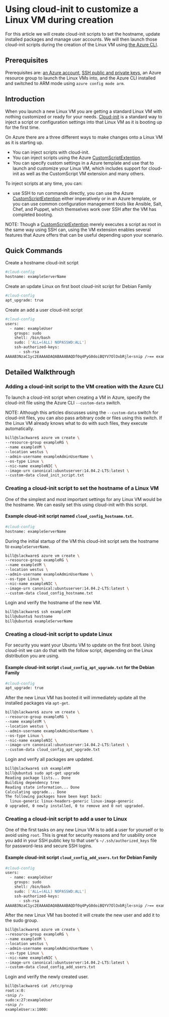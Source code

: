 <properties
    pageTitle="Using cloud-init to customize a Linux VM during creation | Microsoft Azure"
    description="Using cloud-init to customize a Linux VM during creation."
    services="virtual-machines-linux"
    documentationCenter=""
    authors="vlivech"
    manager="timlt"
    editor=""
    tags="azure-resource-manager"
/>

<tags
    ms.service="virtual-machines-linux"
    ms.workload="infrastructure-services"
    ms.tgt_pltfrm="vm-linux"
    ms.devlang="na"
    ms.topic="article"
    ms.date="04/22/2016"
    ms.author="v-livech"
/>

# Using cloud-init to customize a Linux VM during creation

For this article we will create cloud-init scripts to set the hostname, update installed packages and manage user accounts.  We will then launch those cloud-init scripts during the creation of the Linux VM using [the Azure CLI](../xplat-cli-install.md).

## Prerequisites

Prerequisites are: [an Azure account](https://azure.microsoft.com/pricing/free-trial/), [SSH public and private keys](virtual-machines-linux-mac-create-ssh-keys.md), an Azure resource group to launch the Linux VMs into, and the Azure CLI installed and switched to ARM mode using `azure config mode arm`.

## Introduction

When you launch a new Linux VM you are getting a standard Linux VM with nothing customized or ready for your needs. [Cloud-init](https://cloudinit.readthedocs.org) is a standard way to inject a script or configuration settings into that Linux VM as it is booting up for the first time.

On Azure there are a three different ways to make changes onto a Linux VM as it is starting up.

- You can inject scripts with cloud-init.
- You can inject scripts using the Azure [CustomScriptExtention](virtual-machines-linux-extensions-customscript.md).
- You can specify custom settings in a Azure template and use that to launch and customize your Linux VM, which includes support for cloud-init as well as the CustomScript VM extension and many others.

To inject scripts at any time, you can:

- use SSH to run commands directly, you can use the Azure [CustomScriptExtention](virtual-machines-linux-extensions-customscript.md) either imperatively or in an Azure template, or you can use common configuration management tools like Ansible, Salt, Chef, and Puppet, which themselves work over SSH after the VM has completed booting.

NOTE: Though a [CustomScriptExtention](virtual-machines-linux-extensions-customscript.md) merely executes a script as root in the same way using SSH can, using the VM extension enables several features that Azure offers that can be useful depending upon your scenario.

## Quick Commands

Create a hostname cloud-init script

```bash
#cloud-config
hostname: exampleServerName
```

Create an update Linux on first boot cloud-init script for Debian Family

```bash
#cloud-config
apt_upgrade: true
```

Create an add a user cloud-init script

```bash
#cloud-config
users:
  - name: exampleUser
    groups: sudo
    shell: /bin/bash
    sudo: ['ALL=(ALL) NOPASSWD:ALL']
    ssh-authorized-keys:
      - ssh-rsa
AAAAB3NzaC1yc2EAAAADAQABAAABAQDf0q4PyG0doiBQYV7OlOxbRjle<snip />== exampleuser@slackwarelaptop
```

## Detailed Walkthrough

### Adding a cloud-init script to the VM creation with the Azure CLI

To launch a cloud-init script when creating a VM in Azure, specify the cloud-init file using the Azure CLI `--custom-data` switch.

NOTE: Although this articles discusses using the `--custom-data` switch for cloud-init files, you can also pass arbitrary code or files using this switch. If the Linux VM already knows what to do with such files, they execute automatically.

```bash
bill@slackware$ azure vm create \
--resource-group exampleRG \
--name exampleVM \
--location westus \
--admin-username exampleAdminUserName \
--os-type Linux \
--nic-name exampleNIC \
--image-urn canonical:ubuntuserver:14.04.2-LTS:latest \
--custom-data cloud_init_script.txt
```

### Creating a cloud-init script to set the hostname of a Linux VM

One of the simplest and most important settings for any Linux VM would be the hostname. We can easily set this using cloud-init with this script.  

#### Example cloud-init script named `cloud_config_hostname.txt`.

``` bash
#cloud-config
hostname: exampleServerName
```

During the initial startup of the VM this cloud-init script sets the hostname to `exampleServerName`.

```bash
bill@slackware$ azure vm create \
--resource-group exampleRG \
--name exampleVM \
--location westus \
--admin-username exampleAdminUserName \
--os-type Linux \
--nic-name exampleNIC \
--image-urn canonical:ubuntuserver:14.04.2-LTS:latest \
--custom-data cloud_config_hostname.txt
```

Login and verify the hostname of the new VM.

```bash
bill@slackware$ ssh exampleVM
bill@ubuntu$ hostname
bill@ubuntu$ exampleServerName
```

### Creating a cloud-init script to update Linux

For security you want your Ubuntu VM to update on the first boot.  Using cloud-init we can do that with the follow script, depending on the Linux distribution you are using.

#### Example cloud-init script `cloud_config_apt_upgrade.txt` for the Debian Family

```bash
#cloud-config
apt_upgrade: true
```

After the new Linux VM has booted it will immediately update all the installed packages via `apt-get`.

```bash
bill@slackware$ azure vm create \
--resource-group exampleRG \
--name exampleVM \
--location westus \
--admin-username exampleAdminUserName \
--os-type Linux \
--nic-name exampleNIC \
--image-urn canonical:ubuntuserver:14.04.2-LTS:latest \
--custom-data cloud_config_apt_upgrade.txt
```

Login and verify all packages are updated.

```bash
bill@slackware$ ssh exampleVM
bill@ubuntu$ sudo apt-get upgrade
Reading package lists... Done
Building dependency tree
Reading state information... Done
Calculating upgrade... Done
The following packages have been kept back:
  linux-generic linux-headers-generic linux-image-generic
0 upgraded, 0 newly installed, 0 to remove and 0 not upgraded.
```

### Creating a cloud-init script to add a user to Linux

One of the first tasks on any new Linux VM is to add a user for yourself or to avoid using `root`. This is great for security reasons and for usability once you add in your SSH public key to that user's `~/.ssh/authorized_keys` file for password-less and secure SSH logins.

#### Example cloud-init script `cloud_config_add_users.txt` for Debian Family

```bash
#cloud-config
users:
  - name: exampleUser
    groups: sudo
    shell: /bin/bash
    sudo: ['ALL=(ALL) NOPASSWD:ALL']
    ssh-authorized-keys:
      - ssh-rsa
AAAAB3NzaC1yc2EAAAADAQABAAABAQDf0q4PyG0doiBQYV7OlOxbRjle<snip />== exampleuser@slackwarelaptop
```

After the new Linux VM has booted it will create the new user and add it to the sudo group.

```bash
bill@slackware$ azure vm create \
--resource-group exampleRG \
--name exampleVM \
--location westus \
--admin-username exampleAdminUserName \
--os-type Linux \
--nic-name exampleNIC \
--image-urn canonical:ubuntuserver:14.04.2-LTS:latest \
--custom-data cloud_config_add_users.txt
```

Login and verify the newly created user.

```bash
bill@slackware$ cat /etc/group
root:x:0:
<snip />
sudo:x:27:exampleUser
<snip />
exampleUser:x:1000:
```
